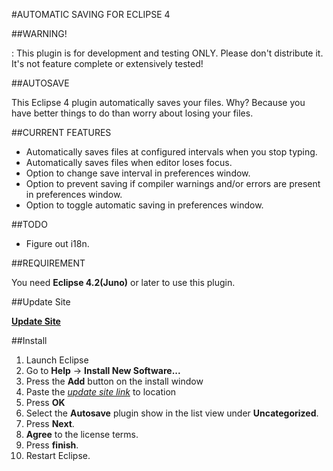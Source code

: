 #AUTOMATIC SAVING FOR ECLIPSE 4

##WARNING! 

: This plugin is for development and testing ONLY. 
Please don't distribute it. It's not feature 
complete or extensively tested!

##AUTOSAVE

This Eclipse 4 plugin automatically saves your files. 
Why? Because you have better things to do than worry 
about losing your files.

##CURRENT FEATURES

* Automatically saves files at configured intervals when you stop typing.
* Automatically saves files when editor loses focus.
* Option to change save interval in preferences window.
* Option to prevent saving if compiler warnings and/or errors are present in preferences window.
* Option to toggle automatic saving in preferences window.

##TODO

* Figure out i18n.

##REQUIREMENT

You need __Eclipse 4.2(Juno)__ or later to use this plugin.

##Update Site


__[Update Site](https://raw.github.com/mystilleef/eclipse4-autosave-updatesite/master/com.laboki.eclipse.e4.autosave)__

##Install

1. Launch Eclipse
2. Go to __Help__ -> __Install New Software...__
3. Press the __Add__ button on the install window
4. Paste the *[update site link](https://raw.github.com/mystilleef/eclipse4-autosave-updatesite/master/com.laboki.eclipse.e4.autosave)* to location
5. Press __OK__
6. Select the __Autosave__ plugin show in the list view under __Uncategorized__.
7. Press __Next__.
8. __Agree__ to the license terms.
9. Press __finish__. 
10. Restart Eclipse.
